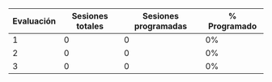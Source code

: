 | Evaluación | Sesiones totales | Sesiones programadas | % Programado |
| ---------- | ---------------- | -------------------- | ------------ |
| 1          | 0                | 0                    | 0%           |
| 2          | 0                | 0                    | 0%           |
| 3          | 0                | 0                    | 0%           |
